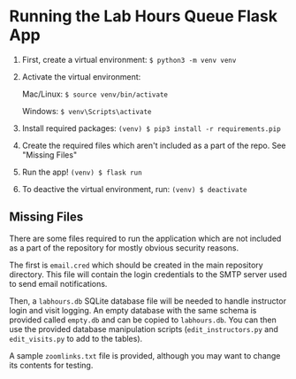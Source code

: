 # Running the Lab Hours Queue Flask App


1. First, create a virtual environment: `$ python3 -m venv venv`

2. Activate the virtual environment:

    Mac/Linux: `$ source venv/bin/activate`

    Windows: `$ venv\Scripts\activate`

3. Install required packages: `(venv) $ pip3 install -r requirements.pip`

4. Create the required files which aren't included as a part of the repo. See "Missing Files"

5. Run the app! `(venv) $ flask run`

6. To deactive the virtual environment, run: `(venv) $ deactivate`

## Missing Files

There are some files required to run the application which are not included as a part of the repository for mostly obvious security reasons.

The first is `email.cred` which should be created in the main repository directory.
This file will contain the login credentials to the SMTP server used to send email notifications.

Then, a `labhours.db` SQLite database file will be needed to
handle instructor login and visit logging.
An empty database with the same schema is provided called `empty.db` and can be copied to `labhours.db`.
You can then use the provided database manipulation scripts
(`edit_instructors.py` and `edit_visits.py` to add to the tables).

A sample `zoomlinks.txt` file is provided, although you
may want to change its contents for testing.
